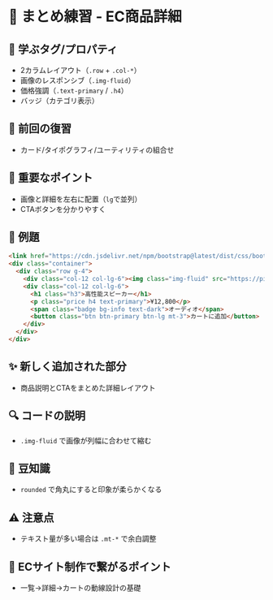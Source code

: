 # 🧠 まとめ練習 - EC商品詳細

## 🧩 学ぶタグ/プロパティ
- 2カラムレイアウト（`.row` + `.col-*`）
- 画像のレスポンシブ（`.img-fluid`）
- 価格強調（`.text-primary` / `.h4`）
- バッジ（カテゴリ表示）

## 🔁 前回の復習
- カード/タイポグラフィ/ユーティリティの組合せ

## 📌 重要なポイント
- 画像と詳細を左右に配置（`lg`で並列）
- CTAボタンを分かりやすく

## 🧪 例題
```html
<link href="https://cdn.jsdelivr.net/npm/bootstrap@latest/dist/css/bootstrap.min.css" rel="stylesheet">
<div class="container">
  <div class="row g-4">
    <div class="col-12 col-lg-6"><img class="img-fluid" src="https://picsum.photos/800/500"></div>
    <div class="col-12 col-lg-6">
      <h1 class="h3">高性能スピーカー</h1>
      <p class="price h4 text-primary">¥12,800</p>
      <span class="badge bg-info text-dark">オーディオ</span>
      <button class="btn btn-primary btn-lg mt-3">カートに追加</button>
    </div>
  </div>
</div>
```

## ✨ 新しく追加された部分
- 商品説明とCTAをまとめた詳細レイアウト

## 🔍 コードの説明
- `.img-fluid` で画像が列幅に合わせて縮む

## 📖 豆知識
- `rounded` で角丸にすると印象が柔らかくなる

## ⚠️ 注意点
- テキスト量が多い場合は `.mt-*` で余白調整

## 🛒 ECサイト制作で繋がるポイント
- 一覧→詳細→カートの動線設計の基礎
